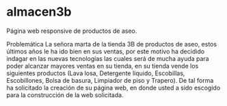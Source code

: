 # almacen3b

Página web responsive de productos de aseo.
 
Problemática
La señora marta de la tienda 3B de productos de aseo, estos últimos años le ha ido bien en sus ventas, por este motivo ha decidido indagar en las nuevas tecnologías las cuales será de mucha ayuda para poder alcanzar mayores ventas en su tienda, en su tienda vende los siguientes productos (Lava losa, Detergente líquido, Escobillas, Escobillones, Bolsa de basura, Limpiador de piso y Trapero). De tal forma ha solicitado la creación de su página web, en donde usted a sido escogido para la construcción de la web solicitada.
